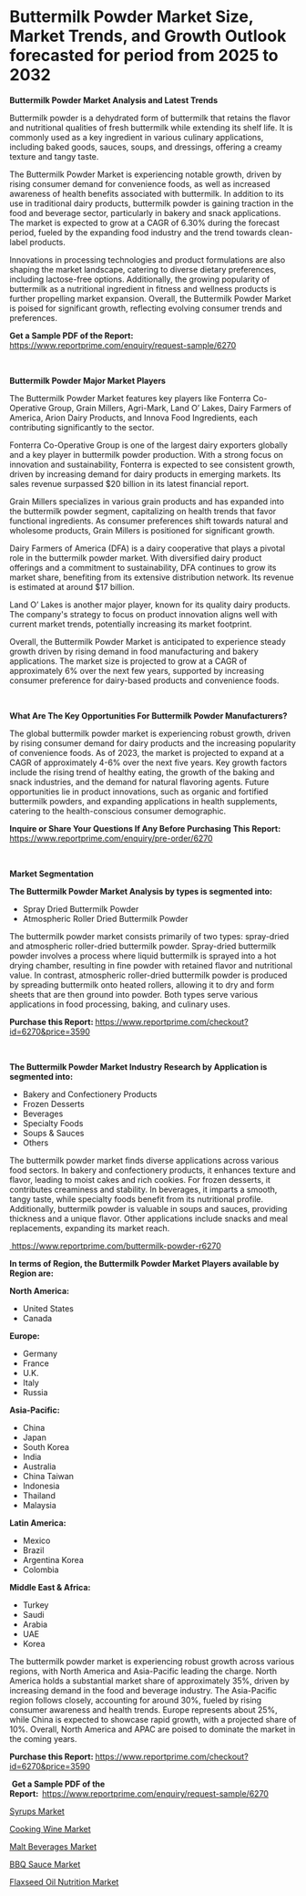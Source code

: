 <p><h1>Buttermilk Powder Market Size, Market Trends, and Growth Outlook forecasted for period from 2025 to 2032</h1></p><p><strong>Buttermilk Powder Market Analysis and Latest Trends</strong></p>
<p><p>Buttermilk powder is a dehydrated form of buttermilk that retains the flavor and nutritional qualities of fresh buttermilk while extending its shelf life. It is commonly used as a key ingredient in various culinary applications, including baked goods, sauces, soups, and dressings, offering a creamy texture and tangy taste.</p><p>The Buttermilk Powder Market is experiencing notable growth, driven by rising consumer demand for convenience foods, as well as increased awareness of health benefits associated with buttermilk. In addition to its use in traditional dairy products, buttermilk powder is gaining traction in the food and beverage sector, particularly in bakery and snack applications. The market is expected to grow at a CAGR of 6.30% during the forecast period, fueled by the expanding food industry and the trend towards clean-label products.</p><p>Innovations in processing technologies and product formulations are also shaping the market landscape, catering to diverse dietary preferences, including lactose-free options. Additionally, the growing popularity of buttermilk as a nutritional ingredient in fitness and wellness products is further propelling market expansion. Overall, the Buttermilk Powder Market is poised for significant growth, reflecting evolving consumer trends and preferences.</p></p>
<p><strong>Get a Sample PDF of the Report:&nbsp;</strong> <a href="https://www.reportprime.com/enquiry/request-sample/6270?utm_campaign=1871&utm_medium=2&utm_source=Github&utm_content=ia&utm_term=19032025&utm_id=buttermilk-powder">https://www.reportprime.com/enquiry/request-sample/6270</a></p>
<p>&nbsp;</p>
<p><strong>Buttermilk Powder Major Market Players</strong></p>
<p><p>The Buttermilk Powder Market features key players like Fonterra Co-Operative Group, Grain Millers, Agri-Mark, Land O’ Lakes, Dairy Farmers of America, Arion Dairy Products, and Innova Food Ingredients, each contributing significantly to the sector.</p><p>Fonterra Co-Operative Group is one of the largest dairy exporters globally and a key player in buttermilk powder production. With a strong focus on innovation and sustainability, Fonterra is expected to see consistent growth, driven by increasing demand for dairy products in emerging markets. Its sales revenue surpassed $20 billion in its latest financial report.</p><p>Grain Millers specializes in various grain products and has expanded into the buttermilk powder segment, capitalizing on health trends that favor functional ingredients. As consumer preferences shift towards natural and wholesome products, Grain Millers is positioned for significant growth.</p><p>Dairy Farmers of America (DFA) is a dairy cooperative that plays a pivotal role in the buttermilk powder market. With diversified dairy product offerings and a commitment to sustainability, DFA continues to grow its market share, benefiting from its extensive distribution network. Its revenue is estimated at around $17 billion.</p><p>Land O’ Lakes is another major player, known for its quality dairy products. The company's strategy to focus on product innovation aligns well with current market trends, potentially increasing its market footprint. </p><p>Overall, the Buttermilk Powder Market is anticipated to experience steady growth driven by rising demand in food manufacturing and bakery applications. The market size is projected to grow at a CAGR of approximately 6% over the next few years, supported by increasing consumer preference for dairy-based products and convenience foods.</p></p>
<p>&nbsp;</p>
<p><strong>What Are The Key Opportunities For Buttermilk Powder Manufacturers?</strong></p>
<p><p>The global buttermilk powder market is experiencing robust growth, driven by rising consumer demand for dairy products and the increasing popularity of convenience foods. As of 2023, the market is projected to expand at a CAGR of approximately 4-6% over the next five years. Key growth factors include the rising trend of healthy eating, the growth of the baking and snack industries, and the demand for natural flavoring agents. Future opportunities lie in product innovations, such as organic and fortified buttermilk powders, and expanding applications in health supplements, catering to the health-conscious consumer demographic.</p></p>
<p><strong>Inquire or Share Your Questions If Any Before Purchasing This Report:</strong> <a href="https://www.reportprime.com/enquiry/pre-order/6270?utm_campaign=1871&utm_medium=2&utm_source=Github&utm_content=ia&utm_term=19032025&utm_id=buttermilk-powder">https://www.reportprime.com/enquiry/pre-order/6270</a></p>
<p>&nbsp;</p>
<p><strong>Market Segmentation</strong></p>
<p><strong>The Buttermilk Powder Market Analysis by types is segmented into:</strong></p>
<p><ul><li>Spray Dried Buttermilk Powder</li><li>Atmospheric Roller Dried Buttermilk Powder</li></ul></p>
<p><p>The buttermilk powder market consists primarily of two types: spray-dried and atmospheric roller-dried buttermilk powder. Spray-dried buttermilk powder involves a process where liquid buttermilk is sprayed into a hot drying chamber, resulting in fine powder with retained flavor and nutritional value. In contrast, atmospheric roller-dried buttermilk powder is produced by spreading buttermilk onto heated rollers, allowing it to dry and form sheets that are then ground into powder. Both types serve various applications in food processing, baking, and culinary uses.</p></p>
<p><strong>Purchase this Report:&nbsp;</strong><a href="https://www.reportprime.com/checkout?id=6270&price=3590&utm_campaign=1871&utm_medium=2&utm_source=Github&utm_content=ia&utm_term=19032025&utm_id=buttermilk-powder">https://www.reportprime.com/checkout?id=6270&price=3590</a></p>
<p>&nbsp;</p>
<p><strong>The Buttermilk Powder Market Industry Research by Application is segmented into:</strong></p>
<p><ul><li>Bakery and Confectionery Products</li><li>Frozen Desserts</li><li>Beverages</li><li>Specialty Foods</li><li>Soups & Sauces</li><li>Others</li></ul></p>
<p><p>The buttermilk powder market finds diverse applications across various food sectors. In bakery and confectionery products, it enhances texture and flavor, leading to moist cakes and rich cookies. For frozen desserts, it contributes creaminess and stability. In beverages, it imparts a smooth, tangy taste, while specialty foods benefit from its nutritional profile. Additionally, buttermilk powder is valuable in soups and sauces, providing thickness and a unique flavor. Other applications include snacks and meal replacements, expanding its market reach.</p></p>
<p><a href="https://www.reportprime.com/buttermilk-powder-r6270?utm_campaign=1871&utm_medium=2&utm_source=Github&utm_content=ia&utm_term=19032025&utm_id=buttermilk-powder">&nbsp;https://www.reportprime.com/buttermilk-powder-r6270</a></p>
<p><strong>In terms of Region, the Buttermilk Powder Market Players available by Region are:</strong></p>
<p>
    <p> <strong> North America: </strong>
        <ul>
            <li>United States</li>
            <li>Canada</li>
        </ul>
        </p> 
    <p> <strong> Europe: </strong>
        <ul>
            <li>Germany</li>
            <li>France</li>
            <li>U.K.</li>
            <li>Italy</li>
            <li>Russia</li>
        </ul>
        </p> 
    <p> <strong> Asia-Pacific: </strong>
        <ul>
            <li>China</li>
            <li>Japan</li>
            <li>South Korea</li>
            <li>India</li>
            <li>Australia</li>
            <li>China Taiwan</li>
            <li>Indonesia</li>
            <li>Thailand</li>
            <li>Malaysia</li>
        </ul>
        </p> 
    <p> <strong> Latin America: </strong>
        <ul>
            <li>Mexico</li>
            <li>Brazil</li>
            <li>Argentina Korea</li>
            <li>Colombia</li>
        </ul>
        </p> 
    <p> <strong> Middle East & Africa: </strong>
        <ul>
            <li>Turkey</li>
            <li>Saudi</li>
            <li>Arabia</li>
            <li>UAE</li>
            <li>Korea</li>
        </ul>
    </p>
    </p>
<p><p>The buttermilk powder market is experiencing robust growth across various regions, with North America and Asia-Pacific leading the charge. North America holds a substantial market share of approximately 35%, driven by increasing demand in the food and beverage industry. The Asia-Pacific region follows closely, accounting for around 30%, fueled by rising consumer awareness and health trends. Europe represents about 25%, while China is expected to showcase rapid growth, with a projected share of 10%. Overall, North America and APAC are poised to dominate the market in the coming years.</p></p>
<p><strong>Purchase this Report: </strong><a href="https://www.reportprime.com/checkout?id=6270&price=3590&utm_campaign=1871&utm_medium=2&utm_source=Github&utm_content=ia&utm_term=19032025&utm_id=buttermilk-powder">https://www.reportprime.com/checkout?id=6270&price=3590</a></p>
<p>&nbsp;<strong>Get a Sample PDF of the Report:&nbsp;&nbsp;</strong><a href="https://www.reportprime.com/enquiry/request-sample/6270?utm_campaign=1871&utm_medium=2&utm_source=Github&utm_content=ia&utm_term=19032025&utm_id=buttermilk-powder">https://www.reportprime.com/enquiry/request-sample/6270</a></p>
<p><strong></strong></p>
<p><p><a href="https://github.com/matotwipff14/Market-Research-Report-List-1/blob/main/syrups-market.md?utm_campaign=1871&utm_medium=2&utm_source=Github&utm_content=ia&utm_term=19032025&utm_id=buttermilk-powder">Syrups Market</a></p><p><a href="https://github.com/jemalapoilly/Market-Research-Report-List-1/blob/main/cooking-wine-market.md?utm_campaign=1871&utm_medium=2&utm_source=Github&utm_content=ia&utm_term=19032025&utm_id=buttermilk-powder">Cooking Wine Market</a></p><p><a href="https://github.com/shapurforouz/Market-Research-Report-List-1/blob/main/malt-beverages-market.md?utm_campaign=1871&utm_medium=2&utm_source=Github&utm_content=ia&utm_term=19032025&utm_id=buttermilk-powder">Malt Beverages Market</a></p><p><a href="https://github.com/norbyboyse4d/Market-Research-Report-List-1/blob/main/bbq-sauce-market.md?utm_campaign=1871&utm_medium=2&utm_source=Github&utm_content=ia&utm_term=19032025&utm_id=buttermilk-powder">BBQ Sauce Market</a></p><p><a href="https://github.com/oatisorenscl/Market-Research-Report-List-1/blob/main/flaxseed-oil-nutrition-market.md?utm_campaign=1871&utm_medium=2&utm_source=Github&utm_content=ia&utm_term=19032025&utm_id=buttermilk-powder">Flaxseed Oil Nutrition Market</a></p></p>